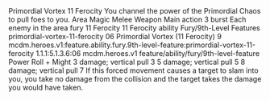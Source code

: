 <ability>
  <name>Primordial Vortex</name>
  <cost>11 Ferocity</cost>
  <flavor>You channel the power of the Primordial Chaos to pull foes to you.</flavor>
  <keywords>
    <keyword>Area</keyword>
    <keyword>Magic</keyword>
    <keyword>Melee</keyword>
    <keyword>Weapon</keyword>
  </keywords>
  <type>Main action</type>
  <distance>3 burst</distance>
  <target>Each enemy in the area</target>
  <metadata>
    <class>fury</class>
    <cost>11 Ferocity</cost>
    <cost_amount>11</cost_amount>
    <cost_resource>Ferocity</cost_resource>
    <feature_type>ability</feature_type>
    <file_dpath>Fury/9th-Level Features</file_dpath>
    <item_id>primordial-vortex-11-ferocity</item_id>
    <item_index>06</item_index>
    <item_name>Primordial Vortex (11 Ferocity)</item_name>
    <level>9</level>
    <scc>mcdm.heroes.v1:feature.ability.fury.9th-level-feature:primordial-vortex-11-ferocity</scc>
    <scdc>1.1.1:5.1.3.6:06</scdc>
    <source>mcdm.heroes.v1</source>
    <type>feature/ability/fury/9th-level-feature</type>
  </metadata>
  <effects>
    <effect type="roll">
      <roll>Power Roll + Might</roll>
      <t1>3 damage; vertical pull 3</t1>
      <t2>5 damage; vertical pull 5</t2>
      <t3>8 damage; vertical pull 7</t3>
    </effect>
    <effect type="mundane">If this forced movement causes a target to slam into you, you take no damage from the collision and the target takes the damage you would have taken.</effect>
  </effects>
</ability>
